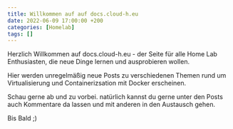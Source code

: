 ```yaml
---
title: Willkommen auf auf docs.cloud-h.eu
date: 2022-06-09 17:00:00 +200
categories: [Homelab]
tags: []
---
```


Herzlich Willkommen auf docs.cloud-h.eu - der Seite für alle Home Lab Enthusiasten, die neue Dinge lernen und ausprobieren wollen. 

Hier werden unregelmäßig neue Posts zu verschiedenen Themen rund um Virtualisierung und Containerizsation mit Docker erscheinen. 

Schau gerne ab und zu vorbei. natürlich kannst du gerne unter den Posts auch Kommentare da lassen und mit anderen in den Austausch gehen. 

Bis Bald ;)